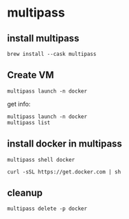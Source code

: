 # multipass 

## install multipass 
```
brew install --cask multipass
```

## Create VM 
```
multipass launch -n docker
```

get info: 
```
multipass launch -n docker
multipass list
```

## install docker in multipass 
```
multipass shell docker

curl -sSL https://get.docker.com | sh
```

## cleanup 
```
multipass delete -p docker
```